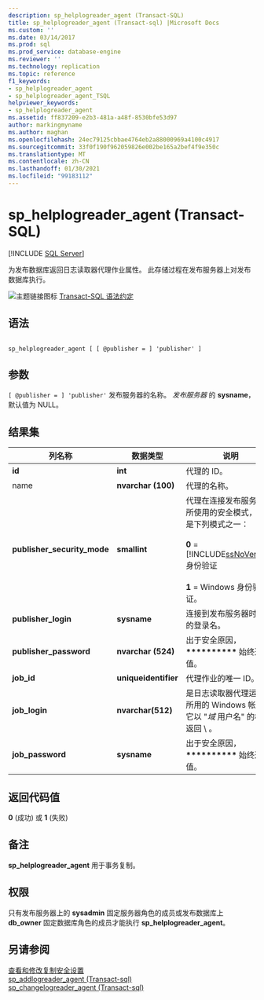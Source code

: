 ```yaml
---
description: sp_helplogreader_agent (Transact-SQL)
title: sp_helplogreader_agent (Transact-sql) |Microsoft Docs
ms.custom: ''
ms.date: 03/14/2017
ms.prod: sql
ms.prod_service: database-engine
ms.reviewer: ''
ms.technology: replication
ms.topic: reference
f1_keywords:
- sp_helplogreader_agent
- sp_helplogreader_agent_TSQL
helpviewer_keywords:
- sp_helplogreader_agent
ms.assetid: ff837209-e2b3-481a-a48f-8530bfe53d97
author: markingmyname
ms.author: maghan
ms.openlocfilehash: 24ec79125cbbae4764eb2a88000969a4100c4917
ms.sourcegitcommit: 33f0f190f962059826e002be165a2bef4f9e350c
ms.translationtype: MT
ms.contentlocale: zh-CN
ms.lasthandoff: 01/30/2021
ms.locfileid: "99183112"
---
```

# <a name="sp_helplogreader_agent-transact-sql"></a>sp_helplogreader_agent (Transact-SQL)
[!INCLUDE [SQL Server](../../includes/applies-to-version/sqlserver.md)]

  为发布数据库返回日志读取器代理作业属性。 此存储过程在发布服务器上对发布数据库执行。  
  
 ![主题链接图标](../../database-engine/configure-windows/media/topic-link.gif "“主题链接”图标") [Transact-SQL 语法约定](../../t-sql/language-elements/transact-sql-syntax-conventions-transact-sql.md)  
  
## <a name="syntax"></a>语法  
  
```  
  
sp_helplogreader_agent [ [ @publisher = ] 'publisher' ]  
```  
  
## <a name="arguments"></a>参数  
`[ @publisher = ] 'publisher'` 发布服务器的名称。 *发布服务器* 的 **sysname**，默认值为 NULL。  
  
## <a name="result-sets"></a>结果集  
  
|列名称|数据类型|说明|  
|-----------------|---------------|-----------------|  
|**id**|**int**|代理的 ID。|  
|name |**nvarchar (100)**|代理的名称。|  
|**publisher_security_mode**|**smallint**|代理在连接发布服务器时所使用的安全模式，可以是下列模式之一：<br /><br /> **0**  =  [!INCLUDE[ssNoVersion](../../includes/ssnoversion-md.md)] 身份验证<br /><br /> **1** = Windows 身份验证。|  
|**publisher_login**|**sysname**|连接到发布服务器时使用的登录名。|  
|**publisher_password**|**nvarchar (524)**|出于安全原因， **\*\*\*\*\*\*\*\*\*\*** 始终返回值。|  
|**job_id**|**uniqueidentifier**|代理作业的唯一 ID。|  
|**job_login**|**nvarchar(512)**|是日志读取器代理运行时所用的 Windows 帐户，它以 "*域* 用户名" 的格式返回 \\ 。|  
|**job_password**|**sysname**|出于安全原因， **\*\*\*\*\*\*\*\*\*\*** 始终返回值。|  
  
## <a name="return-code-values"></a>返回代码值  
 **0** (成功) 或 **1** (失败)   
  
## <a name="remarks"></a>备注  
 **sp_helplogreader_agent** 用于事务复制。  
  
## <a name="permissions"></a>权限  
 只有发布服务器上的 **sysadmin** 固定服务器角色的成员或发布数据库上 **db_owner** 固定数据库角色的成员才能执行 **sp_helplogreader_agent**。  
  
## <a name="see-also"></a>另请参阅  
 [查看和修改复制安全设置](../../relational-databases/replication/security/view-and-modify-replication-security-settings.md)   
 [sp_addlogreader_agent &#40;Transact-sql&#41;](../../relational-databases/system-stored-procedures/sp-addlogreader-agent-transact-sql.md)   
 [sp_changelogreader_agent &#40;Transact-sql&#41;](../../relational-databases/system-stored-procedures/sp-changelogreader-agent-transact-sql.md)  
  
  
